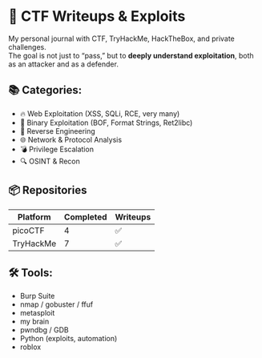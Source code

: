 # 🧠 CTF Writeups & Exploits

My personal journal with CTF, TryHackMe, HackTheBox, and private challenges.  
The goal is not just to “pass,” but to **deeply understand exploitation**, both as an attacker and as a defender.

## 📚 Categories:
- 🔥 Web Exploitation (XSS, SQLi, RCE, very many)
- 🧱 Binary Exploitation (BOF, Format Strings, Ret2libc)
- 🧠 Reverse Engineering
- 🌐 Network & Protocol Analysis
- 💣 Privilege Escalation
- 🔍 OSINT & Recon

## 📦 Repositories

| Platform   | Completed | Writeups |
|------------|----------|----------|
| picoCTF    | 4       | ✅       |
| TryHackMe  | 7        | ✅       |

## 🛠️ Tools:
- Burp Suite
- nmap / gobuster / ffuf
- metasploit
- my brain
- pwndbg / GDB
- Python (exploits, automation)
- roblox
